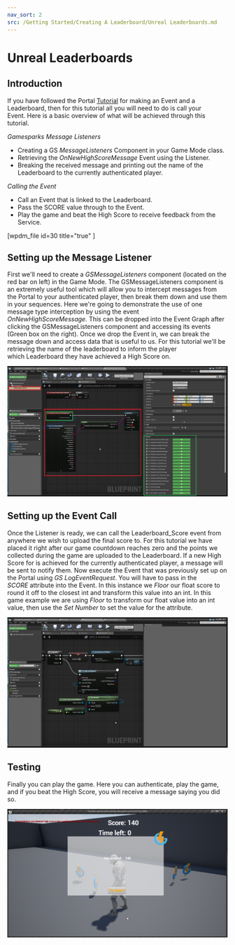 ```yaml
---
nav_sort: 2
src: /Getting Started/Creating A Leaderboard/Unreal Leaderboards.md
---
```


# Unreal Leaderboards

## Introduction

If you have followed the Portal [Tutorial](./README.md) for making an Event and a Leaderboard, then for this tutorial all you will need to do is call your Event. Here is a basic overview of what will be achieved through this tutorial.

*Gamesparks Message Listeners*

  * Creating a GS *MessageListeners* Component in your Game Mode class.
  * Retrieving the *OnNewHighScoreMessage* Event using the Listener.
  * Breaking the received message and printing out the name of the Leaderboard to the currently authenticated player.

*Calling the Event*

  * Call an Event that is linked to the Leaderboard.
  * Pass the SCORE value through to the Event.
  * Play the game and beat the High Score to receive feedback from the Service.

[wpdm_file id=30 title="true" ]

## Setting up the Message Listener

First we'll need to create a *GSMessageListeners* component (located on the red bar on left) in the Game Mode. The GSMessageListeners component is an extremely useful tool which will allow you to intercept messages from the Portal to your authenticated player, then break them down and use them in your sequences. Here we're going to demonstrate the use of one message type interception by using the event *OnNewHighScoreMessage.* This can be dropped into the Event Graph after clicking the GSMessageListeners component and accessing its events (Green box on the right). Once we drop the Event in, we can break the message down and access data that is useful to us. For this tutorial we'll be retrieving the name of the leaderboard to inform the player which Leaderboard they have achieved a High Score on.

![l](img/UR/1.png)

## Setting up the Event Call

Once the Listener is ready, we can call the Leaderboard_Score event from anywhere we wish to upload the final score to. For this tutorial we have placed it right after our game countdown reaches zero and the points we collected during the game are uploaded to the Leaderboard. If a new High Score for is achieved for the currently authenticated player, a message will be sent to notify them. Now execute the Event that was previously set up on the Portal using *GS LogEventRequest*. You will have to pass in the *SCORE* attribute into the Event. In this instance we *Floor* our float score to round it off to the closest int and transform this value into an int. In this game example we are using *Floor* to transform our float value into an int value, then use the *Set Number* to set the value for the attribute.

![l](img/UR/2.png)

## Testing

Finally you can play the game. Here you can authenticate, play the game, and if you beat the High Score, you will receive a message saying you did so.

![l](img/UR/3.png)
